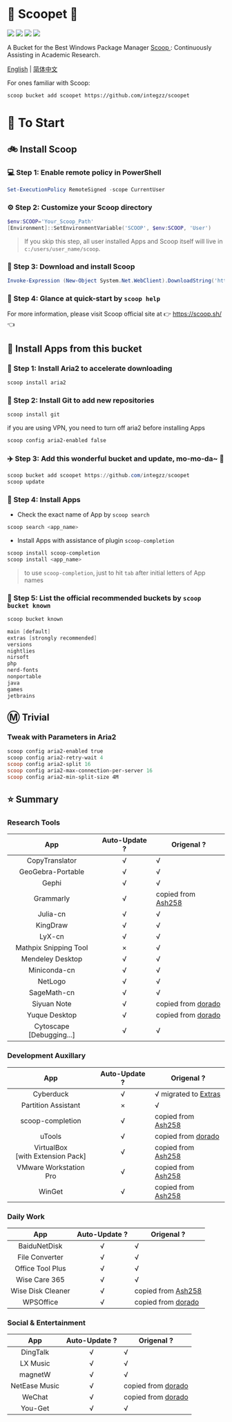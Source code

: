 <div align="left">
<h1 align="left"> 🍨 Scoopet 🍨 </h1>
<p>
<a>
<img src="https://ci.appveyor.com/api/projects/status/kbd3a9mibncbx8ds?svg=true"/>
</a>
<a>
<img src="https://img.shields.io/github/languages/code-size/integzz/scoopet.svg">
</a>
<a>
<img src="https://img.shields.io/github/repo-size/integzz/scoopet.svg">
</a>
<a>
<img src="https://img.shields.io/github/license/integzz/scoopet">
</a>
</p>
</div>

<p></p>

<div>
<p> A Bucket for the Best Windows Package Manager <a href="https://github.com/lukesampson/scoop"> Scoop </a>: Continuously Assisting in Academic Research.
</p>

<p align="left">
        <a href="README.md">English</a> | <a href="README_CN.md">简体中文</a>
</p>
</div>

For ones familiar with Scoop:

```
scoop bucket add scoopet https://github.com/integzz/scoopet
```

# :running: To Start

## :bike: Install Scoop

### :computer: Step 1: Enable remote policy in PowerShell

```powershell
Set-ExecutionPolicy RemoteSigned -scope CurrentUser
```

### :gear: Step 2: Customize your Scoop directory

```powershell
$env:SCOOP='Your_Scoop_Path'
[Environment]::SetEnvironmentVariable('SCOOP', $env:SCOOP, 'User')
```

> If you skip this step, all user installed Apps and Scoop itself will live in `c:/users/user_name/scoop`.

### :hammer: Step 3: Download and install Scoop

```powershell
Invoke-Expression (New-Object System.Net.WebClient).DownloadString('https://get.scoop.sh')
```

### :book: Step 4: Glance at quick-start by `scoop help`

For more information, please visit Scoop official site at 👉 https://scoop.sh/ 👈

## :car: Install Apps from this bucket

### :train: Step 1: Install Aria2 to accelerate downloading

```powershell
scoop install aria2
```

### :ticket: Step 2: Install Git to add new repositories

```powershell
scoop install git
```

if you are using VPN, you need to turn off aria2 before installing Apps

```powershell
scoop config aria2-enabled false
```

### :airplane: Step 3: Add this wonderful bucket and update, mo-mo-da~ :kiss:

```powershell
scoop bucket add scoopet https://github.com/integzz/scoopet
scoop update
```

### :rocket: Step 4: Install Apps

- Check the exact name of App by `scoop search`

```powershell
scoop search <app_name>
```

- Install Apps with assistance of plugin `scoop-completion`

```powershell
scoop install scoop-completion
scoop install <app_name>
```

> to use `scoop-completion`, just to hit `tab` after initial letters of App names

### :100: Step 5: List the official recommended buckets by `scoop bucket known`

```powershell
scoop bucket known

main [default]
extras [strongly recommended]
versions
nightlies
nirsoft
php
nerd-fonts
nonportable
java
games
jetbrains
```

## :m: Trivial

### Tweak with Parameters in Aria2

```powershell
scoop config aria2-enabled true
scoop config aria2-retry-wait 4
scoop config aria2-split 16
scoop config aria2-max-connection-per-server 16
scoop config aria2-min-split-size 4M
```

## :star: Summary

### Research Tools

|           App            | Auto-Update ? | Origenal ?                                                   |
| :----------------------: | :-----------: | ------------------------------------------------------------ |
|      CopyTranslator      |       √       | √                                                            |
|    GeoGebra-Portable     |       √       | √                                                            |
|          Gephi           |       √       | √                                                            |
|        Grammarly         |       √       | copied from [Ash258](https://github.com/Ash258/Scoop-Ash258) |
|         Julia-cn         |       √       | √                                                            |
|         KingDraw         |       √       | √                                                            |
|          LyX-cn          |       √       | √                                                            |
|  Mathpix Snipping Tool   |       ×       | √                                                            |
|     Mendeley Desktop     |       √       | √                                                            |
|       Miniconda-cn       |       √       | √                                                            |
|         NetLogo          |       √       | √                                                            |
|       SageMath-cn        |       √       | √                                                            |
|       Siyuan Note        |       √       | copied from [dorado](https://github.com/chawyehsu/dorado)    |
|      Yuque Desktop       |       √       | copied from [dorado](https://github.com/chawyehsu/dorado)    |
| Cytoscape [Debugging...] |       √       | √                                                            |

### Development Auxillary

|                  App                  | Auto-Update ? | Origenal ?                                                          |
| :-----------------------------------: | :-----------: | ------------------------------------------------------------------- |
|               Cyberduck               |       √       | √ migrated to [Extras](https://github.com/lukesampson/scoop-extras) |
|          Partition Assistant          |       ×       | √                                                                   |
|           scoop-completion            |       √       | copied from [Ash258](https://github.com/Ash258/Scoop-Ash258)        |
|                uTools                 |       √       | copied from [dorado](https://github.com/chawyehsu/dorado)           |
| VirtualBox <br> [with Extension Pack] |       √       | copied from [Ash258](https://github.com/Ash258/Scoop-Ash258)        |
|        VMware Workstation Pro         |       √       | copied from [Ash258](https://github.com/Ash258/Scoop-Ash258)        |
|                WinGet                 |       √       | copied from [Ash258](https://github.com/Ash258/Scoop-Ash258)        |

### Daily Work

|        App        | Auto-Update ? | Origenal ?                                                   |
| :---------------: | :-----------: | ------------------------------------------------------------ |
|   BaiduNetDisk    |       √       | √                                                            |
|  File Converter   |       √       | √                                                            |
| Office Tool Plus  |       √       | √                                                            |
|   Wise Care 365   |       √       | √                                                            |
| Wise Disk Cleaner |       √       | copied from [Ash258](https://github.com/Ash258/Scoop-Ash258) |
|     WPSOffice     |       √       | copied from [dorado](https://github.com/chawyehsu/dorado)    |

### Social & Entertainment

|      App      | Auto-Update ? | Origenal ?                                                |
| :-----------: | :-----------: | --------------------------------------------------------- |
|   DingTalk    |       √       | √                                                         |
|   LX Music    |       √       | √                                                         |
|    magnetW    |       √       | √                                                         |
| NetEase Music |       √       | copied from [dorado](https://github.com/chawyehsu/dorado) |
|    WeChat     |       √       | copied from [dorado](https://github.com/chawyehsu/dorado) |
|    You-Get    |       √       | √                                                         |
